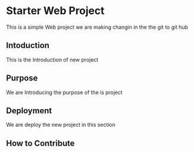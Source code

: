 # Starter Web Project
This is a simple Web project
we are making changin in the the git to git hub

## Intoduction
This is the Introduction of new project 

## Purpose

We are Introducing the purpose of the is project

## Deployment

We are deploy the new project in this section

## How to Contribute